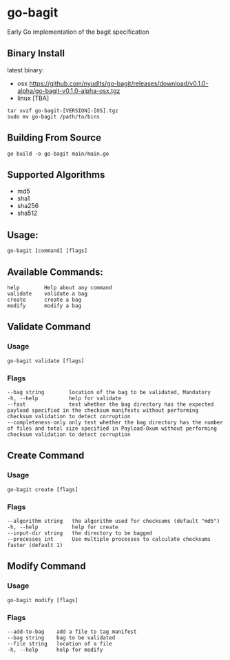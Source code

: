 # go-bagit
Early Go implementation of the bagit specification

## Binary Install
latest binary:
* osx https://github.com/nyudlts/go-bagit/releases/download/v0.1.0-alpha/go-bagit-v0.1.0-alpha-osx.tgz
* linux [TBA] 

`tar xvzf go-bagit-[VERSION]-[OS].tgz`</br> 
`sudo mv go-bagit /path/to/bins`

## Building From Source
`go build -o go-bagit main/main.go`

## Supported Algorithms
* md5
* sha1
* sha256
* sha512

## Usage:
`go-bagit [command] [flags]`

## Available Commands:
    help        Help about any command
    validate    validate a bag
    create      create a bag
    modify      modify a bag

## Validate Command

### Usage
`go-bagit validate [flags]`

### Flags
    --bag string        location of the bag to be validated, Mandatory
    -h, --help          help for validate
    --fast              test whether the bag directory has the expected payload specified in the checksum manifests without performing checksum validation to detect corruption
    --completeness-only only test whether the bag directory has the number of files and total size specified in Payload-Oxum without performing checksum validation to detect corruption

## Create Command

### Usage
`go-bagit create [flags]`

### Flags

    --algorithm string   the algorithm used for checksums (default "md5")
    -h, --help           help for create
    --input-dir string   the directory to be bagged
    --processes int      Use multiple processes to calculate checksums faster (default 1)

## Modify Command

### Usage
`go-bagit modify [flags]`

### Flags
    --add-to-bag    add a file to tag manifest
    --bag string    bag to be validated
    --file string   location of a file
    -h, --help      help for modify
    